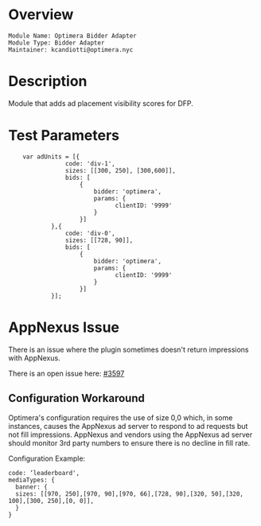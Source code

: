 # Overview

```
Module Name: Optimera Bidder Adapter
Module Type: Bidder Adapter
Maintainer: kcandiotti@optimera.nyc
```

# Description

Module that adds ad placement visibility scores for DFP.

# Test Parameters
```
    var adUnits = [{
                code: 'div-1',
                sizes: [[300, 250], [300,600]],
                bids: [
                    {
                        bidder: 'optimera',
                        params: {
                              clientID: '9999'
                        }
                    }]
            },{
                code: 'div-0',
                sizes: [[728, 90]],
                bids: [
                    {
                        bidder: 'optimera',
                        params: {
                              clientID: '9999'
                        }
                    }]
            }];
```

# AppNexus Issue
There is an issue where the plugin sometimes doesn't return impressions with AppNexus.

There is an open issue here: [#3597](https://github.com/prebid/Prebid.js/issues/3597)

## Configuration Workaround

Optimera's configuration requires the use of size 0,0 which, in some instances, causes the AppNexus ad server to respond to ad requests but not fill impressions. AppNexus and vendors using the AppNexus ad server should monitor 3rd party numbers to ensure there is no decline in fill rate.

Configuration Example:

```
code: ‘leaderboard',
mediaTypes: {
  banner: {
  sizes: [[970, 250],[970, 90],[970, 66],[728, 90],[320, 50],[320, 100],[300, 250],[0, 0]],
  }
}
```
